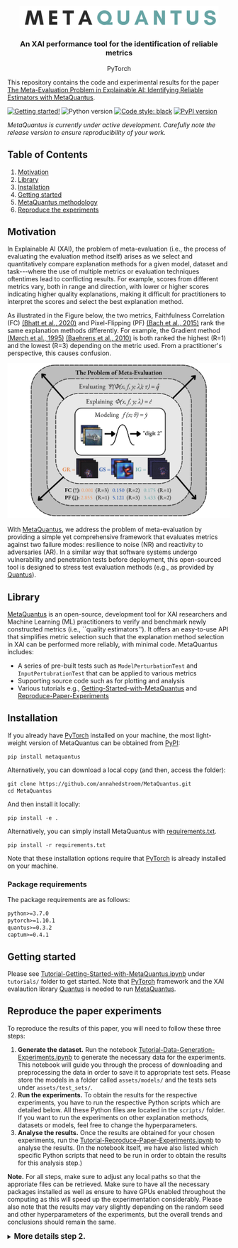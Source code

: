 <br/><br/>
<p align="center">
  <img width="450" src="logo.png">
</p>
<!--<h1 align="center"><b>MetaQuantus</b></h1>-->
<h3 align="center"><b>An XAI performance tool for the identification of reliable metrics</b></h3>
<p align="center">
  PyTorch
  
This repository contains the code and experimental results for the paper [The Meta-Evaluation Problem in Explainable AI: Identifying Reliable Estimators with MetaQuantus](https://arxiv.org/abs/2302.07265). 

[![Getting started!](https://colab.research.google.com/assets/colab-badge.svg)](anonymous)
![Python version](https://img.shields.io/badge/python-3.7%20%7C%203.8%20%7C%203.9-blue.svg)
[![Code style: black](https://img.shields.io/badge/code%20style-black-000000.svg)](https://github.com/psf/black)
[![PyPI version](https://badge.fury.io/py/metaquantus.svg)](https://badge.fury.io/py/metaquantus)
<!--[![Launch Tutorials](https://mybinder.org/badge_logo.svg)](anonymous)-->
<!--[![Python package](https://github.com/annahedstroem/MetaQuantus/actions/workflows/python-package.yml/badge.svg)](https://github.com/annahedstroem/MetaQuantus/actions/workflows/python-package.yml)-->

_MetaQuantus is currently under active development. Carefully note the release version to ensure reproducibility of your work._

## Table of Contents
1. [Motivation](#motivation)
2. [Library](#library)
3. [Installation](#installation)
4. [Getting started](#getting-started)
5. [MetaQuantus methodology](#metaquantus-methodology)
6. [Reproduce the experiments](#reproduce-the-experiments)
  
## Motivation

In Explainable AI (XAI), the problem of meta-evaluation (i.e., the process of evaluating the evaluation method itself) arises as we select and quantitatively compare explanation methods for a given model, dataset and task---where the use of multiple metrics or evaluation techniques oftentimes lead to conflicting results. For example, scores from different metrics vary, both in range and direction, with lower or higher scores indicating higher quality explanations, making it difficult for practitioners to interpret the scores and select the best explanation method. 

As illustrated in the Figure below, the two metrics, Faithfulness Correlation (FC) <a href="https://www.ijcai.org/Proceedings/2020/0417.pdf">(Bhatt et al., 2020)</a> and Pixel-Flipping (PF) <a href="https://journals.plos.org/plosone/article?id=10.1371/journal.pone.0130140">(Bach et al., 2015)</a> rank the same explanation methods differently. For example, the Gradient method <a href="https://ieeexplore.ieee.org/document/488997/">(Mørch et al., 1995)</a> <a href="https://www.jmlr.org/papers/volume11/baehrens10a/baehrens10a.pdf">(Baehrens et al., 2010)</a> is both ranked the highest (R=1) and the lowest (R=3) depending on the metric used. From a practitioner's perspective, this causes confusion.

</p>
<p align="center">
  <img width="600" src="fig1-cmnist.png">
</p>

With [MetaQuantus](https://github.com/annahedstroem/MetaQuantus), we address the problem of meta-evaluation by providing a simple yet comprehensive framework that evaluates metrics against two failure modes: resilience to noise (NR) and reactivity to adversaries (AR). In a similar way that software systems undergo vulnerability and penetration tests before deployment, this open-sourced tool is designed to stress test evaluation methods (e.g., as provided by <a href="https://github.com/understandable-machine-intelligence-lab/Quantus">Quantus</a>).

## Library

[MetaQuantus](https://github.com/annahedstroem/MetaQuantus) is an open-source, development tool for XAI researchers and Machine Learning (ML) practitioners to verify and benchmark newly constructed metrics (i.e., ``quality estimators''). It offers an easy-to-use API that simplifies metric selection such that the explanation method selection in XAI can be performed more reliably, with minimal code. MetaQuantus includes:

- A series of pre-built tests such as `ModelPerturbationTest` and `InputPertubrationTest` that can be applied to various metrics
- Supporting source code such as for plotting and analysis
- Various tutorials e.g., [Getting-Started-with-MetaQuantus](https://github.com/annahedstroem/MetaQuantus/blob/main/tutorials/Tutorial-Getting-Started-with-MetaQuantus.ipynb) and [Reproduce-Paper-Experiments](https://github.com/annahedstroem/MetaQuantus/blob/main/tutorials/Tutorial-Reproduce-Experiments.ipynb)


## Installation

If you already have [PyTorch](https://pytorch.org/) installed on your machine, the most light-weight version of MetaQuantus can be obtained from [PyPI](https://pypi.org/project/metaquantus/):

```setup
pip install metaquantus
```

Alternatively, you can download a local copy (and then, access the folder):

```setup
git clone https://github.com/annahedstroem/MetaQuantus.git
cd MetaQuantus
```

And then install it locally:
```setup
pip install -e .
```

Alternatively, you can simply install MetaQuantus with [requirements.txt](https://github.com/understandable-machine-intelligence-lab/Quantus/blob/main/requirements.txt).

```setup
pip install -r requirements.txt
```

Note that these installation options require that [PyTorch](https://pytorch.org/) is already installed on your machine.

### Package requirements

The package requirements are as follows:
```
python>=3.7.0
pytorch>=1.10.1
quantus>=0.3.2
captum>=0.4.1
```

## Getting started

Please see [
Tutorial-Getting-Started-with-MetaQuantus.ipynb](https://github.com/annahedstroem/MetaQuantus/blob/main/tutorials/Tutorial-Getting-Started-with-MetaQuantus.ipynb) under `tutorials/` folder to get started. Note that [PyTorch](https://pytorch.org/) framework and the XAI evalaution library [Quantus](https://github.com/understandable-machine-intelligence-lab/Quantus) is needed to run [MetaQuantus](https://github.com/annahedstroem/MetaQuantus). 

<!--## MetaQuantus methodology

Meta-evaluation of quality estimators is performed in 3 steps: (1) Perturbing, (2) Scoring and (3) Integrating. 
  1. **Perturbing.** A minor or disruptive perturbation is induced depending on the failure mode: NR or AR.
  2. **Scoring.** To assess each performance dimension, the estimator’s IAC and IEC scores are calculated. 
  3. **Integrating.** We combine the IAC and IEC scores to produce an MC score that summarises the estimator’s performance.

</p>
<p align="center">
  <img width="1000" src="fig4.png">
</p>-->

## Reproduce the paper experiments

To reproduce the results of this paper, you will need to follow these three steps:

1. **Generate the dataset.** Run the notebook [
Tutorial-Data-Generation-Experiments.ipynb](https://github.com/annahedstroem/MetaQuantus/blob/main/tutorials/Tutorial-Data-Generation-Experiments.ipynb) to generate the necessary data for the experiments. This notebook will guide you through the process of downloading and preprocessing the data in order to save it to appropriate test sets. Please store the models in a folder called `assets/models/` and the tests sets under `assets/test_sets/`.
2. **Run the experiments.** To obtain the results for the respective experiments, you have to run the respective Python scripts which are detailed below. All these Python files are located in the `scripts/` folder. If you want to run the experiments on other explanation methods, datasets or models, feel free to change the hyperparameters.
3. **Analyse the results.** Once the results are obtained for your chosen experiments, run the [Tutorial-Reproduce-Paper-Experiments.ipynb](https://github.com/annahedstroem/MetaQuantus/blob/main/tutorials/Tutorial-Reproduce-Experiments.ipynb) to analyse the results. (In the notebook itself, we have also listed which specific Python scripts that need to be run in order to obtain the results for this analysis step.)

**Note.** For all steps, make sure to adjust any local paths so that the approriate files can be retrieved. Make sure to have all the necessary packages installed as well as ensure to have GPUs enabled throughout the computing as this will speed up the experimentation considerably. Please also note that the results may vary slightly depending on the random seed and other hyperparameters of the experiments, but the overall trends and conclusions should remain the same.

<details>
<summary><b><big>More details step 2.</big></b></summary>

**Test**: Go to the root folder and run a simple test that meta-evaluation work.
```bash
python3 scripts/run_test.py --K=5 --iters=10 --dataset=MNIST
```

**Application**: Run the benchmarking experiments (also used for category convergence analysis).
```bash
python3 scripts/run_benchmarking.py --dataset=MNIST --fname=f --K=5 --iters=3
python3 scripts/run_benchmarking.py --dataset=fMNIST --fname=f --K=5 --iters=3
python3 scripts/run_benchmarking.py --dataset=cMNIST --fname=f --K=5 --iters=3
```

**Application**: Run hyperparameter optimisation experiment.
```bash
python3 scripts/run_hp.py --dataset=MNIST --K=3 --iters=2
python3 scripts/run_hp.py --dataset=ImageNet --K=3 --iters=2
```

**Experiment**: Run the faithfulness ranking disagreement exercise.
```bash
python3 scripts/run_ranking.py --dataset=cMNIST --fname=f --K=5 --iters=3 --category=Faithfulness
```

**Sanity-Check**: Run sanity-checking exercise: adversarial estimators.
```bash
python3 scripts/run_sanity_checks.py --dataset=ImageNet --K=3 --iters=2
```

**Sanity-Check**: Run sanity-checking exercise: L dependency.
```bash
python3 scripts/run_l_dependency.py --dataset=MNIST --K=5 --iters=3
python3 scripts/run_l_dependency.py --dataset=fMNIST --K=5 --iters=3
python3 scripts/run_l_dependency.py --dataset=cMNIST --K=5 --iters=3
```

</details>
